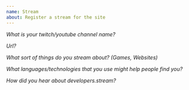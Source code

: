 ```yaml
---
name: Stream 
about: Register a stream for the site
---
```


*What is your twitch/youtube channel name?*

*Url?*

*What sort of things do you stream about? (Games, Websites)*

*What languages/technologies that you use might help people find you?*

*How did you hear about developers.stream?*